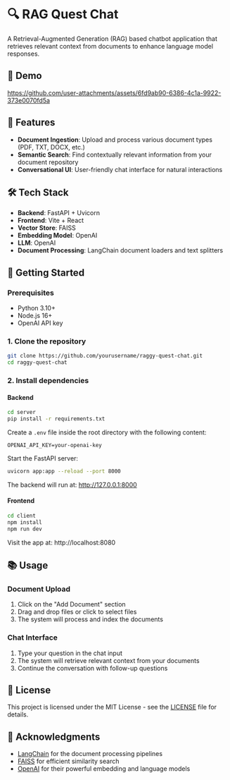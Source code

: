 # 🔍 RAG Quest Chat

A Retrieval-Augmented Generation (RAG) based chatbot application that retrieves relevant context from documents to enhance language model responses.

## 🎥 Demo

https://github.com/user-attachments/assets/6fd9ab90-6386-4c1a-9922-373e0070fd5a


## 🌟 Features

- **Document Ingestion**: Upload and process various document types (PDF, TXT, DOCX, etc.)
- **Semantic Search**: Find contextually relevant information from your document repository
- **Conversational UI**: User-friendly chat interface for natural interactions

## 🛠️ Tech Stack

- **Backend**: FastAPI + Uvicorn
- **Frontend**: Vite + React
- **Vector Store**: FAISS
- **Embedding Model**: OpenAI
- **LLM**: OpenAI
- **Document Processing**: LangChain document loaders and text splitters

## 🚀 Getting Started


### Prerequisites

- Python 3.10+
- Node.js 16+
- OpenAI API key

### 1. Clone the repository

```bash
git clone https://github.com/yourusername/raggy-quest-chat.git
cd raggy-quest-chat
```

### 2. Install dependencies

#### Backend

```bash
cd server
pip install -r requirements.txt
```

Create a `.env` file inside the root directory with the following content:

```
OPENAI_API_KEY=your-openai-key
```

Start the FastAPI server:

```bash
uvicorn app:app --reload --port 8000
```

The backend will run at: http://127.0.0.1:8000

#### Frontend

```bash
cd client
npm install
npm run dev
```

Visit the app at: http://localhost:8080

## 📚 Usage

### Document Upload

1. Click on the "Add Document" section
2. Drag and drop files or click to select files
3. The system will process and index the documents

### Chat Interface

1. Type your question in the chat input
2. The system will retrieve relevant context from your documents
3. Continue the conversation with follow-up questions

## 📜 License

This project is licensed under the MIT License - see the [LICENSE](LICENSE) file for details.

## 🙏 Acknowledgments

- [LangChain](https://github.com/hwchase17/langchain) for the document processing pipelines
- [FAISS](https://github.com/facebookresearch/faiss) for efficient similarity search
- [OpenAI](https://openai.com/) for their powerful embedding and language models
